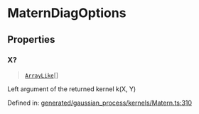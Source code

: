 # MaternDiagOptions

## Properties

### X?

> [`ArrayLike`](../types/ArrayLike.md)[]

Left argument of the returned kernel k(X, Y)

Defined in:  [generated/gaussian\_process/kernels/Matern.ts:310](https://github.com/transitive-bullshit/scikit-learn-ts/blob/92ab806/packages/sklearn/src/generated/gaussian_process/kernels/Matern.ts#L310)
